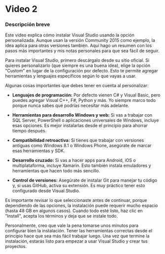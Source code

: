 # Video 2 

### Descripción breve
Este video explica cómo instalar Visual Studio usando la opción personalizada. Aunque usan la versión Community 2015 como ejemplo, la idea aplica para otras versiones también. Aquí hago un resumen con los pasos más importantes y mis notas personales para que sea fácil de seguir.

Para instalar Visual Studio, primero descárgalo desde su sitio oficial. Si quieres personalizarlo (que siempre es una buena idea), elige la opción "Custom" en lugar de la configuración por defecto. Esto te permite agregar herramientas y lenguajes específicos según lo que vayas a usar. 

Algunas cosas importantes que debes tener en cuenta al personalizar:

- **Lenguajes de programación:** Por defecto vienen C# y Visual Basic, pero puedes agregar Visual C++, F#, Python y más. Yo siempre marco todo porque nunca sabes qué podrías necesitar más adelante.

- **Herramientas para desarrollo Windows y web:** Si vas a trabajar con SQL Server, PowerShell o aplicaciones universales de Windows, incluye esas opciones. Es mejor instalarlas desde el principio para ahorrar tiempo después.

- **Compatibilidad retroactiva:** Si tienes que trabajar con versiones antiguas como Windows 8.1 o Windows Phone, asegúrate de marcar esas herramientas y SDK.

- **Desarrollo cruzado:** Si vas a hacer apps para Android, iOS o multiplataforma, incluye Xamarin. Esto también instala emuladores y herramientas que hacen todo más sencillo.

- **Control de versiones:** Asegúrate de instalar Git para manejar tu código y, si usas GitHub, activa su extensión. Es muy práctico tener esto configurado desde Visual Studio.

Es importante revisar lo que seleccionaste antes de continuar, porque dependiendo de las opciones, la instalación puede requerir mucho espacio (hasta 48 GB en algunos casos). Cuando todo esté listo, haz clic en "Install", acepta los términos y deja que se instale todo.

Personalmente, creo que vale la pena tomarse unos minutos para configurar bien la instalación. Tener las herramientas correctas desde el principio hace que sea más fácil trabajar luego. Una vez que termine la instalación, estarás listo para empezar a usar Visual Studio y crear tus proyectos.

